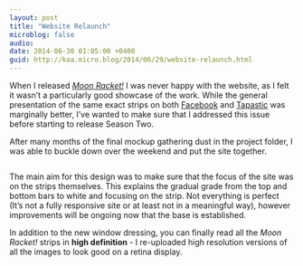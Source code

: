 ```yaml
---
layout: post
title: "Website Relaunch"
microblog: false
audio: 
date: 2014-06-30 01:05:00 +0400
guid: http://kaa.micro.blog/2014/06/29/website-relaunch.html
---
```

<p>When I released <em><a href="http://moonracket.com">Moon Racket!</a></em> I was never happy with the website, as I felt it wasn&rsquo;t a particularly good showcase of the work. While the general presentation of the same exact strips on both <a href="http://facebook.com/moonracket">Facebook</a> and <a href="http://tapastic.com/series/moonracket">Tapastic</a> was marginally better, I&rsquo;ve wanted to make sure that I addressed this issue before starting to release Season Two.</p>

<p>After many months of the final mockup gathering dust in the project folder, I was able to buckle down over the weekend and put the site together.</p>

<p><a href="http://moonracket.com"><img src="http://www.kaa.bz/uploads/2018/2916501b8d.jpg" alt="" /></a></p>

<p>The main aim for this design was to make sure that the focus of the site was on the strips themselves. This explains the gradual grade from the top and bottom bars to white and focusing on the strip. Not everything is perfect (It&rsquo;s not a fully responsive site or at least not in a meaningful way), however improvements will be ongoing now that the base is established.</p>

<p>In addition to the new window dressing, you can finally read all the <em>Moon Racket!</em> strips in <strong>high definition</strong> - I re-uploaded high resolution versions of all the images to look good on a retina display.</p>
